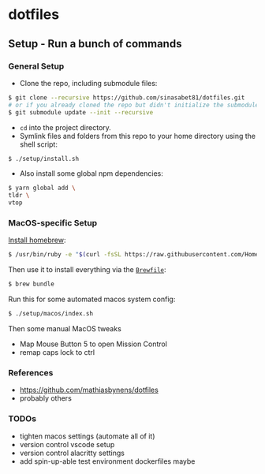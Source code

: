 # dotfiles

## Setup - Run a bunch of commands

### General Setup

- Clone the repo, including submodule files:

```bash
$ git clone --recursive https://github.com/sinasabet81/dotfiles.git
# or if you already cloned the repo but didn't initialize the submodules:
$ git submodule update --init --recursive
```

- `cd` into the project directory.
- Symlink files and folders from this repo to your home directory using the shell script:

```bash
$ ./setup/install.sh
```

- Also install some global npm dependencies:

```bash
$ yarn global add \
tldr \
vtop
```

### MacOS-specific Setup

[Install homebrew](https://brew.sh/):

```bash
$ /usr/bin/ruby -e "$(curl -fsSL https://raw.githubusercontent.com/Homebrew/install/master/install)"
```

Then use it to install everything via the [`Brewfile`](https://github.com/Homebrew/homebrew-bundle):

```bash
$ brew bundle
```

Run this for some automated macos system config:

```bash
$ ./setup/macos/index.sh
```

Then some manual MacOS tweaks

- Map Mouse Button 5 to open Mission Control
- remap caps lock to ctrl

### References

- https://github.com/mathiasbynens/dotfiles
- probably others

### TODOs

- tighten macos settings (automate all of it)
- version control vscode setup
- version control alacritty settings
- add spin-up-able test environment dockerfiles maybe
